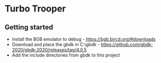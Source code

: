 # Turbo Trooper

## Getting started
- Install the BGB emulator to debug - https://bgb.bircd.org/#downloads
- Download and place the gbdk in C:\gbdk - https://github.com/gbdk-2020/gbdk-2020/releases/tag/4.0.5
- Add the include directories from gbdk to this project